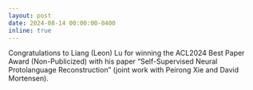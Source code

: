 ```yaml
---
layout: post
date: 2024-08-14 00:00:00-0400  
inline: true
---
```

Congratulations to Liang (Leon) Lu for winning the ACL2024 Best Paper Award (Non-Publicized) with his paper “Self-Supervised Neural Protolanguage Reconstruction” (joint work with Peirong Xie and David Mortensen).